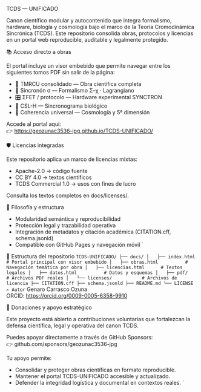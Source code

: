 

TCDS — UNIFICADO

Canon científico modular y autocontenido que integra formalismo, hardware, biología y cosmología bajo el marco de la Teoría Cromodinámica Sincrónica (TCDS). Este repositorio consolida obras, protocolos y licencias en un portal web reproducible, auditable y legalmente protegido.

📚 Acceso directo a obras

El portal incluye un visor embebido que permite navegar entre los siguientes tomos PDF sin salir de la página:

- 📘 TMRCU consolidado — Obra científica completa
- 🧪 Sincronón σ — Formalismo Σ–χ · Lagrangiano
- 🎛️ ΣFET / protocolo — Hardware experimental SYNCTRON
- 🧠 CSL-H — Sincronograma biológico
- 🌌 Coherencia universal — Cosmología y 5ª dimensión

Accede al portal aquí:  
👉 https://geozunac3536-jpg.github.io/TCDS-UNIFICADO/

🛡️ Licencias integradas

Este repositorio aplica un marco de licencias mixtas:

- Apache-2.0 → código fuente
- CC BY 4.0 → textos científicos
- TCDS Commercial 1.0 → usos con fines de lucro

Consulta los textos completos en docs/licenses/.

🧠 Filosofía y estructura

- Modularidad semántica y reproducibilidad
- Protección legal y trazabilidad operativa
- Integración de metadatos y citación académica (CITATION.cff, schema.jsonld)
- Compatible con GitHub Pages y navegación móvil
`

📁 Estructura del repositorio
`
TCDS-UNIFICADO/
├── docs/
│   ├── index.html          # Portal principal con visor embebido
│   ├── obras.html          # Navegación temática por obra
│   ├── licencias.html      # Textos legales
│   ├── datos.html          # Datos y esquemas
│   ├── pdf/                # Archivos PDF reales
│   └── licenses/           # Archivos de licencia
├── CITATION.cff
├── schema.jsonld
├── README.md
└── LICENSE
`
`
✍️ Autor
`
Genaro Carrasco Ozuna  
ORCID: https://orcid.org/0009-0005-6358-9910

💖 Donaciones y apoyo estratégico

Este proyecto está abierto a contribuciones voluntarias que fortalezcan la defensa científica, legal y operativa del canon TCDS.

Puedes apoyar directamente a través de GitHub Sponsors:  
👉 github.com/sponsors/geozunac3536-jpg

Tu apoyo permite:

- Consolidar y proteger obras científicas en formato reproducible.
- Mantener el portal TCDS-UNIFICADO accesible y actualizado.
- Defender la integridad logística y documental en contextos reales.
`
